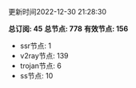 更新时间2022-12-30 21:28:30

**总订阅: 45**
**总节点: 778**
**有效节点: 156**
- ssr节点: 1
- v2ray节点: 139
- trojan节点: 6
- ss节点: 10
